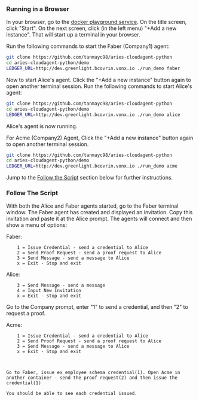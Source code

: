 

### Running in a Browser

In your browser, go to the [docker playground service](https://labs.play-with-docker.com/). On the title screen, click "Start". On the next screen, click (in the left menu) "+Add a new instance".  That will start up a terminal in your browser.

Run the following commands to start the Faber (Company1) agent:

```bash
git clone https://github.com/tanmayc98/aries-cloudagent-python
cd aries-cloudagent-python/demo
LEDGER_URL=http://dev.greenlight.bcovrin.vonx.io ./run_demo faber
```

Now to start Alice's agent. Click the "+Add a new instance" button again to open another terminal session. Run the following commands to start Alice's agent:

```bash
git clone https://github.com/tanmayc98/aries-cloudagent-python
cd aries-cloudagent-python/demo
LEDGER_URL=http://dev.greenlight.bcovrin.vonx.io ./run_demo alice
```

Alice's agent is now running.

For Acme (Company2) Agent, Click the "+Add a new instance" button again to open another terminal session.
```bash
git clone https://github.com/tanmayc98/aries-cloudagent-python
cd aries-cloudagent-python/demo
LEDGER_URL=http://dev.greenlight.bcovrin.vonx.io ./run_demo acme
```

Jump to the [Follow the Script](#follow-the-script) section below for further instructions.



### Follow The Script

With both the Alice and Faber agents started, go to the Faber terminal window. The Faber agent has created and displayed an invitation. Copy this invitation and paste it at the Alice prompt. The agents will connect and then show a menu of options:

Faber:

```
    1 = Issue Credential - send a credential to Alice
    2 = Send Proof Request - send a proof request to Alice
    3 = Send Message - send a message to Alice
    x = Exit - Stop and exit
```

Alice:

```
    3 = Send Message - send a message
    4 = Input New Invitation
    x = Exit - stop and exit
```

Go to the Company prompt, enter "1" to send a credential, and then "2" to request a proof.



Acme:

```
    1 = Issue Credential - send a credential to Alice
    2 = Send Proof Request - send a proof request to Alice
    3 = Send Message - send a message to Alice
    x = Exit - Stop and exit
    
    
    
Go to Faber, issue ex_employee schema credential(1). Open Acme in another container - send the proof request(2) and then issue the credential(1)

You should be able to see each credential issued.


